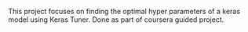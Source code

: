 This project focuses on finding the optimal hyper parameters of a keras model using Keras Tuner. Done as part of coursera guided project.